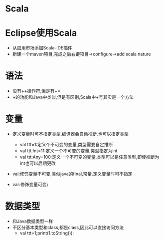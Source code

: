 # Scala



# Eclipse使用Scala

* 从应用市场添加Scala-IDE插件
* 新建一个maven项目,完成之后右键项目->configure->add scala nature



# 语法

* 没有++操作符,但是有+=
* +的功能和Java中类似,但是有区别,Scala中+号其实是一个方法



# 变量

* 定义变量时可不指定类型,编译器会自动推断.也可以指定类型
  * val ttt=1:定义个不可变的变量,类型需要自定推断
  * val ttt:Int=11:定义一个不可变的变量,类型指定为int
  * val ttt:Any=100:定义一个不可变的变量,类型可以是任意类型,即使推断为int也可以后期更改
* val:修饰变量不可变,类似java的final,常量.定义变量时可不指定

* var:修饰变量可变\



# 数据类型

* 和Java数据类型一样
* 不区分基本类型和class,都是class,因此可以直接访问方法
  * val ttt=1;print(1.toString());